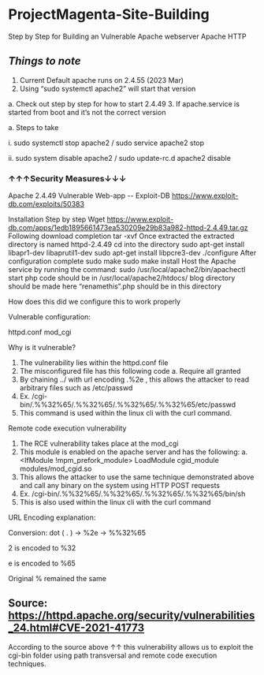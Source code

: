 # ProjectMagenta-Site-Building
Step by Step for Building an Vulnerable Apache webserver
Apache HTTP

## ***Things to note***

1.	Current Default apache runs on 2.4.55 (2023 Mar)
2.	Using “sudo systemctl apache2” will start that version

a.	Check out step by step for how to start 2.4.49
3.	If apache.service is started from boot and it’s not the correct version

a.	Steps to take

i.	sudo systemctl stop apache2  / sudo service apache2 stop

ii.	sudo system disable apache2 / sudo update-rc.d apache2 disable

### ↑↑↑Security Measures↓↓↓

Apache 2.4.49 Vulnerable Web-app -- Exploit-DB
https://www.exploit-db.com/exploits/50383

Installation Step by step
Wget https://www.exploit-db.com/apps/1edb1895661473ea530209e29b83a982-httpd-2.4.49.tar.gz
Following download completion
tar -xvf 
Once extracted the extracted directory is named httpd-2.4.49
cd into the directory 
sudo apt-get install libapr1-dev libaprutil1-dev
sudo apt-get install libpcre3-dev
./configure
After configuration complete
sudo make
sudo make install
Host the Apache service by running the command:
sudo /usr/local/apache2/bin/apachectl start
php code should be in /usr/local/apache2/htdocs/
blog directory should be made here
“renamethis”.php should be in this directory 

How does this did we configure this to work properly

Vulnerable configuration:

httpd.conf
mod_cgi

Why is it vulnerable?
1.	The vulnerability lies within the httpd.conf file
2.	The misconfigured file has this following code
a.	<Directory /> Require all granted</Directory>
3.	By chaining ../ with url encoding .%2e , this allows the attacker to read arbitrary files such as /etc/passwd
4.	Ex. /cgi-bin/.%%32%65/.%%32%65/.%%32%65/.%%32%65/etc/passwd
5.	This command is used within the linux cli with the curl command.

Remote code execution vulnerability
1.	The RCE vulnerability takes place at the mod_cgi
2.	This module is enabled on the apache server and has the following:
a.	<IfModule !mpm_prefork_module> LoadModule cgid_module modules/mod_cgid.so </IfModule>
3.	This allows the attacker to use the same technique demonstrated above and call any binary on the system using HTTP POST requests
4.	Ex. /cgi-bin/.%%32%65/.%%32%65/.%%32%65/.%%32%65/bin/sh
5.	This is also used within the linux cli with the curl command

URL Encoding explanation:

Conversion: dot ( . ) → %2e → %%32%65

2 is encoded to %32

e is encoded to %65

Original % remained the same

## Source: https://httpd.apache.org/security/vulnerabilities_24.html#CVE-2021-41773


According to the source above ↑↑ this vulnerability allows us to exploit the cgi-bin folder using path transversal and remote code execution techniques.

